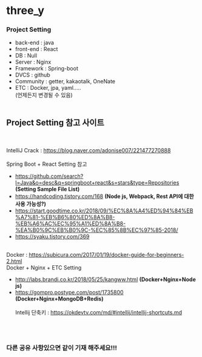 # three_y

### Project Setting<br/>
- back-end : java
- front-end : React
- DB : Null
- Server : Nginx
- Framework : Spring-boot
- DVCS : github
- Community : getter, kakaotalk, OneNate
- ETC : Docker, jpa, yaml.....<br/>
(언제든지 변경될 수 있음)
<br/><br/>
## Project Setting 참고 사이트
<br/><br/>
IntelliJ Crack : https://blog.naver.com/adonise007/221477270888
<br/><br/>
Spring Boot + React Setting 참고 
 - https://github.com/search?l=Java&o=desc&q=springboot+react&s=stars&type=Repositories **(Setting Sample File List)**
 - https://handcoding.tistory.com/168 **(Node js, Webpack, Rest API에 대한 사용 가능성?)**
 - https://start.goodtime.co.kr/2018/09/%EC%8A%A4%ED%94%84%EB%A7%81-%EB%B6%80%ED%8A%B8-%EB%A6%AC%EC%95%A1%ED%8A%B8-%EA%B0%9C%EB%B0%9C-%EC%85%8B%EC%97%85-2018/
 - https://syaku.tistory.com/369
<br/><br/>

Docker : https://subicura.com/2017/01/19/docker-guide-for-beginners-2.html
<br/>
Docker + Nginx + ETC Setting
 - http://labs.brandi.co.kr/2018/05/25/kangww.html **(Docker+Nginx+Node js)**
 - https://gompro.postype.com/post/1735800 **(Docker+Nginx+MongoDB+Redis)**
 <br/><br/>
Intellij 단축키 : https://okdevtv.com/md/#intellij/intellij-shortcuts.md
 
 <br/><br/> 
### 다른 공유 사항있으면 같이 기재 해주세요!!!


